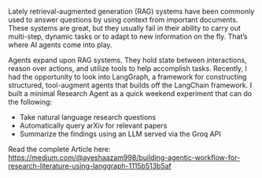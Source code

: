 Lately retrieval-augmented generation (RAG) systems have been commonly used to answer questions by using context from important documents. These systems are great, but they usually fail in their ability to carry out multi-step, dynamic tasks or to adapt to new information on the fly. That’s where AI agents come into play.

Agents expand upon RAG systems. They hold state between interactions, reason over actions, and utilize tools to help accomplish tasks. Recently, I had the opportunity to look into LangGraph, a framework for constructing structured, tool-augment agents that builds off the LangChain framework. I built a minimal Research Agent as a quick weekend experiment that can do the following:

- Take natural language research questions
- Automatically query arXiv for relevant papers
- Summarize the findings using an LLM served via the Groq API

Read the complete Article here: https://medium.com/@ayeshaazam998/building-agentic-workflow-for-research-literature-using-langgraph-1115b513b5af
